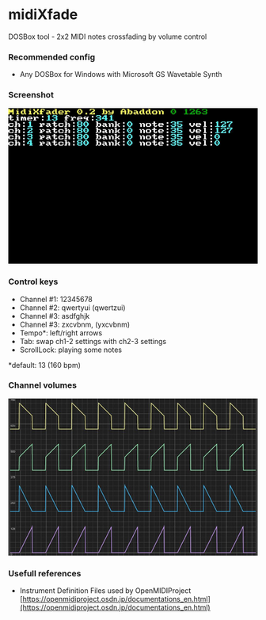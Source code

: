 # midiXfade
DOSBox tool - 2x2 MIDI notes crossfading by volume control

### Recommended config

- Any DOSBox for Windows with Microsoft GS Wavetable Synth

### Screenshot

![screenshot](https://raw.githubusercontent.com/Kaproncai/midiXfade/main/screen.jpg)

### Control keys

- Channel #1: 12345678
- Channel #2: qwertyui (qwertzui)
- Channel #3: asdfghjk
- Channel #3: zxcvbnm, (yxcvbnm)
- Tempo*: left/right arrows 
- Tab: swap ch1-2 settings with ch2-3 settings
- ScrollLock: playing some notes

*default: 13 (160 bpm)

### Channel volumes

![volume](https://raw.githubusercontent.com/Kaproncai/midiXfade/main/volume.jpg)

### Usefull references

- Instrument Definition Files used by OpenMIDIProject [https://openmidiproject.osdn.jp/documentations_en.html](https://openmidiproject.osdn.jp/documentations_en.html)


